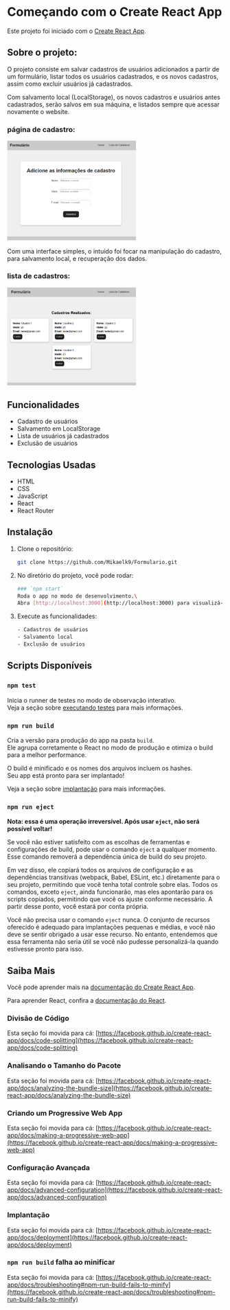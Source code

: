 # Começando com o Create React App

Este projeto foi iniciado com o [Create React App](https://github.com/facebook/create-react-app).

## Sobre o projeto:

O projeto consiste em salvar cadastros de usuários adicionados a partir de um formulário, listar todos os usuários cadastrados, e os novos cadastros, assim como excluir usuários já cadastrados.

Com salvamento local (LocalStorage), os novos cadastros e usuários antes cadastrados, serão salvos em sua máquina, e listados sempre que acessar novamente o website.

### página de cadastro:
<img src="./src/img/fotoform.png" alt="Texto alternativo" width="300" />

Com uma interface simples, o intuído foi focar na manipulação do cadastro, para salvamento local, e recuperação dos dados.

### lista de cadastros:
<img src="./src/img/fotolistform.png" alt="Texto alternativo" width="300" />

## Funcionalidades
- Cadastro de usuários
- Salvamento em LocalStorage
- Lista de usuários já cadastrados
- Exclusão de usuários


## Tecnologias Usadas
- HTML
- CSS
- JavaScript
- React
- React Router

## Instalação
1. Clone o repositório:
   ```bash
   git clone https://github.com/Mikaelk9/Formulario.git 
   ```
2. No diretório do projeto, você pode rodar:
   ```bash
   ### `npm start`
   Roda o app no modo de desenvolvimento.\
   Abra [http://localhost:3000](http://localhost:3000) para visualizá-lo no seu navegador.
   ```
3. Execute as funcionalidades:
   ```bash
   - Cadastros de usuários
   - Salvamento local 
   - Exclusão de usuários
   ```


## Scripts Disponíveis

### `npm test`

Inicia o runner de testes no modo de observação interativo.\
Veja a seção sobre [executando testes](https://facebook.github.io/create-react-app/docs/running-tests) para mais informações.

### `npm run build`

Cria a versão para produção do app na pasta `build`.\
Ele agrupa corretamente o React no modo de produção e otimiza o build para a melhor performance.

O build é minificado e os nomes dos arquivos incluem os hashes.\
Seu app está pronto para ser implantado!

Veja a seção sobre [implantação](https://facebook.github.io/create-react-app/docs/deployment) para mais informações.

### `npm run eject`

**Nota: essa é uma operação irreversível. Após usar `eject`, não será possível voltar!**

Se você não estiver satisfeito com as escolhas de ferramentas e configurações de build, pode usar o comando `eject` a qualquer momento. Esse comando removerá a dependência única de build do seu projeto.

Em vez disso, ele copiará todos os arquivos de configuração e as dependências transitivas (webpack, Babel, ESLint, etc.) diretamente para o seu projeto, permitindo que você tenha total controle sobre elas. Todos os comandos, exceto `eject`, ainda funcionarão, mas eles apontarão para os scripts copiados, permitindo que você os ajuste conforme necessário. A partir desse ponto, você estará por conta própria.

Você não precisa usar o comando `eject` nunca. O conjunto de recursos oferecido é adequado para implantações pequenas e médias, e você não deve se sentir obrigado a usar esse recurso. No entanto, entendemos que essa ferramenta não seria útil se você não pudesse personalizá-la quando estivesse pronto para isso.

## Saiba Mais

Você pode aprender mais na [documentação do Create React App](https://facebook.github.io/create-react-app/docs/getting-started).

Para aprender React, confira a [documentação do React](https://reactjs.org/).

### Divisão de Código

Esta seção foi movida para cá: [https://facebook.github.io/create-react-app/docs/code-splitting](https://facebook.github.io/create-react-app/docs/code-splitting)

### Analisando o Tamanho do Pacote

Esta seção foi movida para cá: [https://facebook.github.io/create-react-app/docs/analyzing-the-bundle-size](https://facebook.github.io/create-react-app/docs/analyzing-the-bundle-size)

### Criando um Progressive Web App

Esta seção foi movida para cá: [https://facebook.github.io/create-react-app/docs/making-a-progressive-web-app](https://facebook.github.io/create-react-app/docs/making-a-progressive-web-app)

### Configuração Avançada

Esta seção foi movida para cá: [https://facebook.github.io/create-react-app/docs/advanced-configuration](https://facebook.github.io/create-react-app/docs/advanced-configuration)

### Implantação

Esta seção foi movida para cá: [https://facebook.github.io/create-react-app/docs/deployment](https://facebook.github.io/create-react-app/docs/deployment)

### `npm run build` falha ao minificar

Esta seção foi movida para cá: [https://facebook.github.io/create-react-app/docs/troubleshooting#npm-run-build-fails-to-minify](https://facebook.github.io/create-react-app/docs/troubleshooting#npm-run-build-fails-to-minify)
